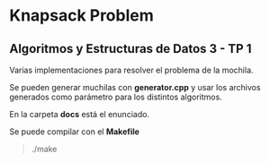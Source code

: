 # Knapsack Problem

## Algoritmos y Estructuras de Datos 3 - TP 1

Varias implementaciones para resolver el problema de la mochila.

Se pueden generar muchilas con **generator.cpp** y usar los archivos generados como parámetro para los distintos algoritmos.

En la carpeta **docs** está el enunciado.

Se puede compilar con el **Makefile**

> ./make
